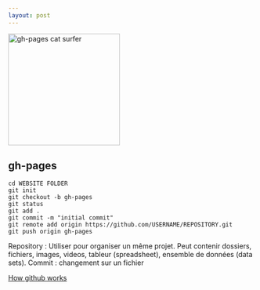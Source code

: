```yaml
---
layout: post
---
```

<img src="https://cdn.steemitimages.com/DQmNUciKDoDezsejwdDZfGhHkcNLWAVsmgEQ3LtFe26gqTE/surftocat.png" height="228" alt="gh-pages cat surfer">

## gh-pages
```
cd WEBSITE FOLDER
git init
git checkout -b gh-pages
git status
git add .
git commit -m "initial commit"
git remote add origin https://github.com/USERNAME/REPOSITORY.git
git push origin gh-pages
```
Repository : Utiliser pour organiser un même projet. Peut contenir dossiers, fichiers, images, videos, tableur (spreadsheet), ensemble de données (data sets).
Commit : changement sur un fichier

[How github works](https://guides.github.com/activities/hello-world/)

